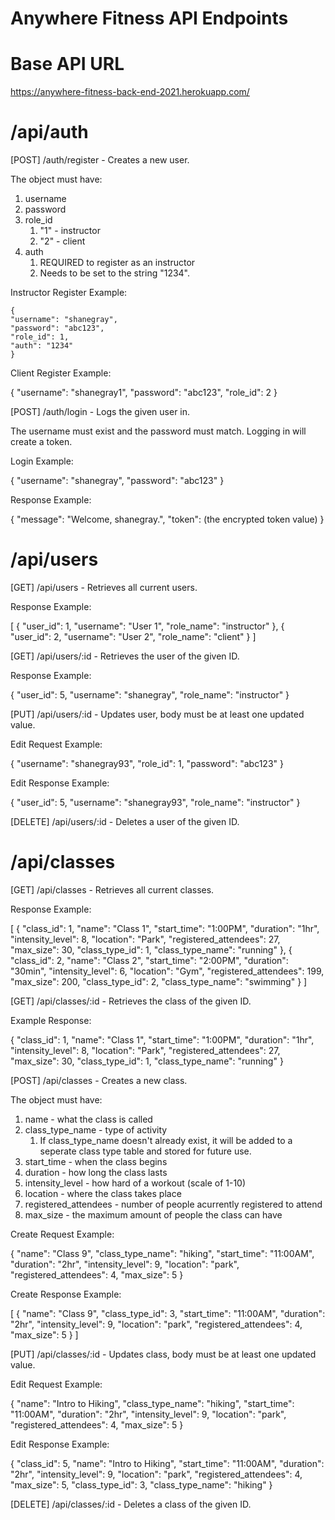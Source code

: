 # Anywhere Fitness API Endpoints

# Base API URL

https://anywhere-fitness-back-end-2021.herokuapp.com/

# /api/auth

[POST] /auth/register - Creates a new user.

The object must have:

1. username
2. password
3. role_id
   1. "1" - instructor
   2. "2" - client
4. auth
   1. REQUIRED to register as an instructor
   2. Needs to be set to the string "1234".

Instructor Register Example:

```
{
"username": "shanegray",
"password": "abc123",
"role_id": 1,
"auth": "1234"
}
```

Client Register Example:

{
"username": "shanegray1",
"password": "abc123",
"role_id": 2
}

[POST] /auth/login - Logs the given user in.

The username must exist and the password must match.
Logging in will create a token.

Login Example:

{
"username": "shanegray",
"password": "abc123"
}

Response Example:

{
"message": "Welcome, shanegray.",
"token": (the encrypted token value)
}

# /api/users

[GET] /api/users - Retrieves all current users.

Response Example:

[
{
"user_id": 1,
"username": "User 1",
"role_name": "instructor"
},
{
"user_id": 2,
"username": "User 2",
"role_name": "client"
}
]

[GET] /api/users/:id - Retrieves the user of the given ID.

Response Example:

{
"user_id": 5,
"username": "shanegray",
"role_name": "instructor"
}

[PUT] /api/users/:id - Updates user, body must be at least one updated value.

Edit Request Example:

{
"username": "shanegray93",
"role_id": 1,
"password": "abc123"
}

Edit Response Example:

{
"user_id": 5,
"username": "shanegray93",
"role_name": "instructor"
}

[DELETE] /api/users/:id - Deletes a user of the given ID.

# /api/classes

[GET] /api/classes - Retrieves all current classes.

Response Example:

[
{
"class_id": 1,
"name": "Class 1",
"start_time": "1:00PM",
"duration": "1hr",
"intensity_level": 8,
"location": "Park",
"registered_attendees": 27,
"max_size": 30,
"class_type_id": 1,
"class_type_name": "running"
},
{
"class_id": 2,
"name": "Class 2",
"start_time": "2:00PM",
"duration": "30min",
"intensity_level": 6,
"location": "Gym",
"registered_attendees": 199,
"max_size": 200,
"class_type_id": 2,
"class_type_name": "swimming"
}
]

[GET] /api/classes/:id - Retrieves the class of the given ID.

Example Response:

{
"class_id": 1,
"name": "Class 1",
"start_time": "1:00PM",
"duration": "1hr",
"intensity_level": 8,
"location": "Park",
"registered_attendees": 27,
"max_size": 30,
"class_type_id": 1,
"class_type_name": "running"
}

[POST] /api/classes - Creates a new class.

The object must have:

1. name - what the class is called
2. class_type_name - type of activity
   1. If class_type_name doesn't already exist, it will be added to a seperate class type table and stored for future use.
3. start_time - when the class begins
4. duration - how long the class lasts
5. intensity_level - how hard of a workout (scale of 1-10)
6. location - where the class takes place
7. registered_attendees - number of people acurrently registered to attend
8. max_size - the maximum amount of people the class can have

Create Request Example:

{
"name": "Class 9",
"class_type_name": "hiking",
"start_time": "11:00AM",
"duration": "2hr",
"intensity_level": 9,
"location": "park",
"registered_attendees": 4,
"max_size": 5
}

Create Response Example:

[
{
"name": "Class 9",
"class_type_id": 3,
"start_time": "11:00AM",
"duration": "2hr",
"intensity_level": 9,
"location": "park",
"registered_attendees": 4,
"max_size": 5
}
]

[PUT] /api/classes/:id - Updates class, body must be at least one updated value.

Edit Request Example:

{
"name": "Intro to Hiking",
"class_type_name": "hiking",
"start_time": "11:00AM",
"duration": "2hr",
"intensity_level": 9,
"location": "park",
"registered_attendees": 4,
"max_size": 5
}

Edit Response Example:

{
"class_id": 5,
"name": "Intro to Hiking",
"start_time": "11:00AM",
"duration": "2hr",
"intensity_level": 9,
"location": "park",
"registered_attendees": 4,
"max_size": 5,
"class_type_id": 3,
"class_type_name": "hiking"
}

[DELETE] /api/classes/:id - Deletes a class of the given ID.
